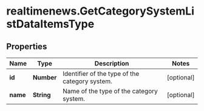 # realtimenews.GetCategorySystemListDataItemsType

## Properties

Name | Type | Description | Notes
------------ | ------------- | ------------- | -------------
**id** | **Number** | Identifier of the type of the category system. | [optional] 
**name** | **String** | Name of the type of the category system. | [optional] 


